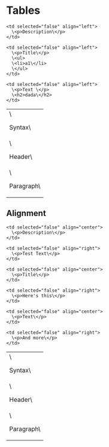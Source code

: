# Tables

<table isTableHeaderOn="true" selectedColumns="" selectedRows="" selectedTable="false">
  <tr>
    <td selected="false" align="left">
      \<p>Syntax\</p>
    </td>

    <td selected="false" align="left">
      \<p>Description\</p>
    </td>
  </tr>

  <tr>
    <td selected="false" align="left">
      \<p>Header\</p>
    </td>

    <td selected="false" align="left">
      \<p>Title\</p>
      \<ul>
      \<li>a1\</li>
      \</ul>
    </td>
  </tr>

  <tr>
    <td selected="false" align="left">
      \<p>Paragraph\</p>
    </td>

    <td selected="false" align="left">
      \<p>Text \</p>
      \<h2>dada\</h2>
    </td>
  </tr>
</table>

## Alignment

<table isTableHeaderOn="true" selectedColumns="" selectedRows="" selectedTable="false">
  <tr>
    <td selected="false" align="left">
      \<p>Syntax\</p>
    </td>

    <td selected="false" align="center">
      \<p>Description\</p>
    </td>

    <td selected="false" align="right">
      \<p>Test Text\</p>
    </td>
  </tr>

  <tr>
    <td selected="false" align="left">
      \<p>Header\</p>
    </td>

    <td selected="false" align="center">
      \<p>Title\</p>
    </td>

    <td selected="false" align="right">
      \<p>Here's this\</p>
    </td>
  </tr>

  <tr>
    <td selected="false" align="left">
      \<p>Paragraph\</p>
    </td>

    <td selected="false" align="center">
      \<p>Text\</p>
    </td>

    <td selected="false" align="right">
      \<p>And more\</p>
    </td>
  </tr>
</table>

